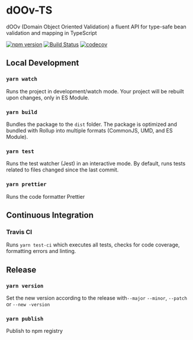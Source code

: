 # dOOv-TS

dOOv (Domain Object Oriented Validation) a fluent API for type-safe bean validation and mapping in TypeScript

[![npm version](https://img.shields.io/npm/v/doov.svg?style=flat&color=blue)](https://www.npmjs.com/package/doov)
[![Build Status](https://travis-ci.org/doov-org/doov-ts.svg?branch=master)](https://travis-ci.org/doov-org/doov-ts)
[![codecov](https://codecov.io/gh/doov-org/doov-ts/branch/master/graph/badge.svg)](https://codecov.io/gh/doov-org/doov-ts)

## Local Development

### `yarn watch`

Runs the project in development/watch mode. Your project will be rebuilt upon changes, only in ES Module.

### `yarn build`

Bundles the package to the `dist` folder.
The package is optimized and bundled with Rollup into multiple formats (CommonJS, UMD, and ES Module).

### `yarn test`

Runs the test watcher (Jest) in an interactive mode.
By default, runs tests related to files changed since the last commit.

### `yarn prettier`

Runs the code formatter Prettier

## Continuous Integration

### Travis CI

Runs `yarn test-ci` which executes all tests, checks for code coverage, formatting errors and linting.

## Release

### `yarn version`

Set the new version according to the release with`--major` `--minor`, `--patch` or `--new -version`

### `yarn publish`

Publish to npm registry
